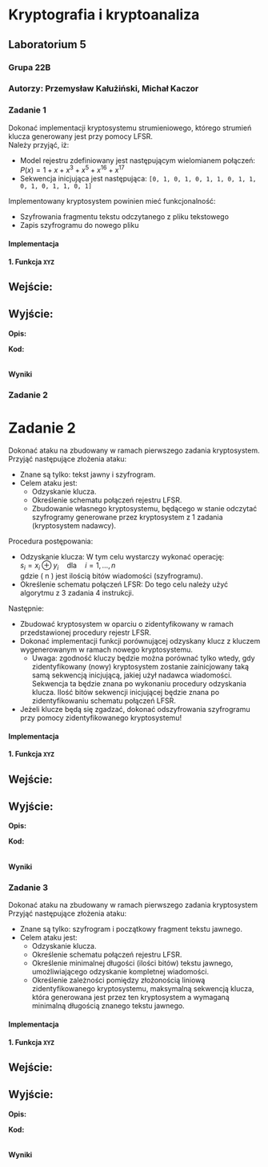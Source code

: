 # Kryptografia i kryptoanaliza
## Laboratorium 5
### Grupa 22B
### Autorzy: Przemysław Kałużiński, Michał Kaczor

### Zadanie 1

Dokonać implementacji kryptosystemu strumieniowego, którego strumień klucza generowany jest przy pomocy LFSR.  
Należy przyjąć, iż:  

- Model rejestru zdefiniowany jest następującym wielomianem połączeń: $P(x) = 1 + x + x^3 + x^5 + x^{16} + x^{17}$  
- Sekwencja inicjująca jest następująca: `[0, 1, 0, 1, 0, 1, 1, 0, 1, 1, 0, 1, 0, 1, 1, 0, 1]`  

Implementowany kryptosystem powinien mieć funkcjonalność:  
- Szyfrowania fragmentu tekstu odczytanego z pliku tekstowego  
- Zapis szyfrogramu do nowego pliku

#### Implementacja

**1. Funkcja `XYZ`**

**Wejście:**
- 

**Wyjście:**
- 

**Opis:**  


**Kod:**
``` C#

```

#### Wyniki



### Zadanie 2

# Zadanie 2

Dokonać ataku na zbudowany w ramach pierwszego zadania kryptosystem. Przyjąć następujące złożenia ataku:

- Znane są tylko: tekst jawny i szyfrogram.
- Celem ataku jest:
  - Odzyskanie klucza.
  - Określenie schematu połączeń rejestru LFSR.
  - Zbudowanie własnego kryptosystemu, będącego w stanie odczytać szyfrogramy generowane przez kryptosystem z 1 zadania (kryptosystem nadawcy).

Procedura postępowania:  
- Odzyskanie klucza: W tym celu wystarczy wykonać operację:  
  $s_i = x_i \oplus y_i \quad \text{dla} \quad i = 1, \ldots, n$  
  gdzie \( n \) jest ilością bitów wiadomości (szyfrogramu).
- Określenie schematu połączeń LFSR: Do tego celu należy użyć algorytmu z 3 zadania 4 instrukcji.

Następnie:
- Zbudować kryptosystem w oparciu o zidentyfikowany w ramach przedstawionej procedury rejestr LFSR.
- Dokonać implementacji funkcji porównującej odzyskany klucz z kluczem wygenerowanym w ramach nowego kryptosystemu.
  - Uwaga: zgodność kluczy będzie można porównać tylko wtedy, gdy zidentyfikowany (nowy) kryptosystem zostanie zainicjowany taką samą sekwencją inicjującą, jakiej użył nadawca wiadomości. Sekwencja ta będzie znana po wykonaniu procedury odzyskania klucza. Ilość bitów sekwencji inicjującej będzie znana po zidentyfikowaniu schematu połączeń LFSR.
- Jeżeli klucze będą się zgadzać, dokonać odszyfrowania szyfrogramu przy pomocy zidentyfikowanego kryptosystemu!

#### Implementacja

**1. Funkcja `XYZ`**

**Wejście:**
- 

**Wyjście:**
- 

**Opis:**  


**Kod:**
``` C#

```

#### Wyniki



### Zadanie 3

Dokonać ataku na zbudowany w ramach pierwszego zadania kryptosystem Przyjąć następujące złożenia ataku:
- Znane są tylko: szyfrogram i początkowy fragment tekstu jawnego.
- Celem ataku jest:
  - Odzyskanie klucza.
  - Określenie schematu połączeń rejestru LFSR.
  - Określenie minimalnej długości (ilości bitów) tekstu jawnego, umożliwiającego odzyskanie kompletnej wiadomości.
  - Określenie zależności pomiędzy złożonością liniową zidentyfikowanego kryptosystemu, maksymalną sekwencją klucza, która generowana jest przez ten kryptosystem a wymaganą minimalną długością znanego tekstu jawnego.

#### Implementacja

**1. Funkcja `XYZ`**

**Wejście:**
- 

**Wyjście:**
- 

**Opis:**  


**Kod:**
``` C#

```

#### Wyniki



